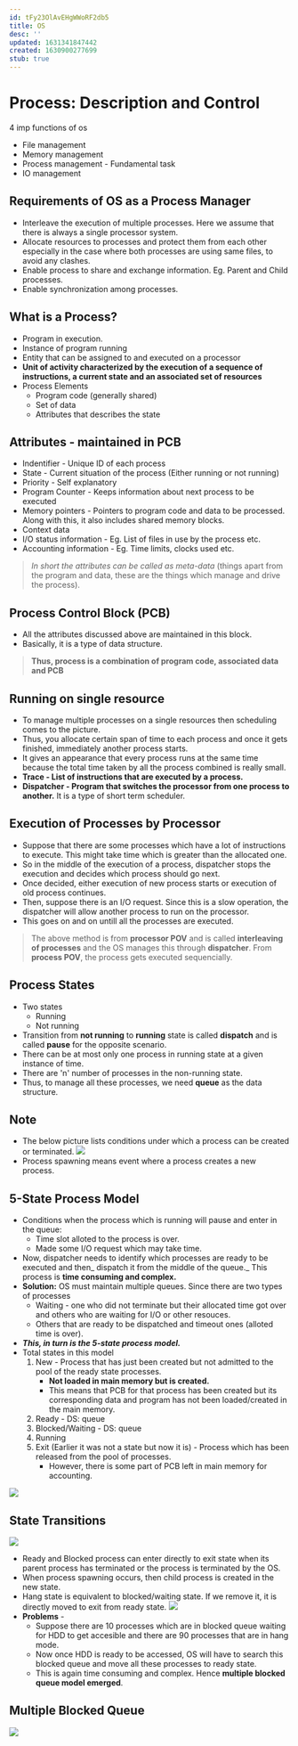 ```yaml
---
id: tFy23OlAvEHgWWoRF2db5
title: OS
desc: ''
updated: 1631341847442
created: 1630900277699
stub: true
---
```




# Process: Description and Control

4 imp functions of os
* File management
* Memory management
* Process management - Fundamental task
* IO management 

## Requirements of OS as a Process Manager
* Interleave the execution of multiple processes. Here we assume that there is always a single processor system.
* Allocate resources to processes and protect them from each other especially in the case where both processes are using same files, to avoid any clashes.
* Enable process to share and exchange information. Eg. Parent and Child processes.
* Enable synchronization among processes.

## What is a Process?
* Program in execution.
* Instance of program running
* Entity that can be assigned to and executed on a processor
* **Unit of activity characterized by the execution of a sequence of instructions, a current state and an associated set of resources**
* Process Elements
    * Program code (generally shared)
    * Set of data
    * Attributes that describes the state
    
## Attributes - maintained in PCB
* Indentifier - Unique ID of each process
* State - Current situation of the process (Either running or not running)
* Priority - Self explanatory
* Program Counter - Keeps information about next process to be executed
* Memory pointers - Pointers to program code and data to be processed. Along with this, it also includes shared memory blocks.
* Context data
* I/O status information - Eg. List of files in use by the process etc.
* Accounting information - Eg. Time limits, clocks used etc.

> _In short the attributes can be called as meta-data_ (things apart from the program and data, these are the things which manage and drive the process).

## Process Control Block (PCB)
* All the attributes discussed above are maintained in this block.
* Basically, it is a type of data structure.

> **Thus, process is a combination of program code, associated data and PCB**

## Running on single resource
* To manage multiple processes on a single resources then scheduling comes to the picture.
* Thus, you allocate certain span of time to each process and once it gets finished, immediately another process starts.
* It gives an appearance that every process runs at the same time because the total time taken by all the process combined is really small.
* **Trace - List of instructions that are executed by a process.**
* **Dispatcher - Program that switches the processor from one process to another.** It is a type of short term scheduler.

## Execution of Processes by Processor
* Suppose that there are some processes which have a lot of instructions to execute. This might take time which is greater than the allocated one.
* So in the middle of the execution of a process, dispatcher stops the execution and decides which process should go next.
* Once decided, either execution of new process starts or execution of old process continues.
* Then, suppose there is an I/O request. Since this is a slow operation, the dispatcher will allow another process to run on the processor.
* This goes on and on untill all the processes are executed.

> The above method is from **processor POV** and is called **interleaving of processes** and the OS manages this through **dispatcher**. From **process POV**, the process gets executed sequencially.

## Process States
* Two states
    * Running
    * Not running
* Transition from **not running** to **running** state is called **dispatch** and is called **pause** for the opposite scenario.
* There can be at most only one process in running state at a given instance of time.
* There are 'n' number of processes in the non-running state.
* Thus, to manage all these processes, we need **queue** as the data structure.

## Note
* The below picture lists conditions under which a process can be created or terminated.
![](/assets/images/2021-09-10-23-18-55.png)
* Process spawning means event where a process creates a new process.

## 5-State Process Model
* Conditions when the process which is running will pause and enter in the queue:
    * Time slot alloted to the process is over.
    * Made some I/O request which may take time.
* Now, dispatcher needs to identify which processes are ready to be executed and then_ dispatch it from the middle of the queue._ This process is **time consuming and complex.**
* **Solution:**  OS must maintain multiple queues. Since there are two types of processes
    * Waiting - one who did not terminate but their allocated time got over and others who are waiting for I/O or other resouces.
    * Others that are ready to be dispatched and timeout ones (alloted time is over).
*  _**This, in turn is the 5-state process model.**_
* Total states in this model
    1. New - Process that has just been created but not admitted to the pool of the ready state processes.
        * **Not loaded in main memory but is created.**
        * This means that PCB for that process has been created but its corresponding data and program has not been loaded/created in the main memory.
    2. Ready - DS: queue
    3. Blocked/Waiting - DS: queue
    4. Running 
    5. Exit (Earlier it was not a state but now it is) - Process which has been released from the pool of processes.
        * However, there is some part of PCB left in main memory for accounting.

![](/assets/images/2021-09-11-11-43-14.png)

## State Transitions

![](/assets/images/2021-09-11-11-51-30.png)

* Ready and Blocked process can enter directly to exit state when its parent process has terminated or the process is terminated by the OS.
* When process spawning occurs, then child process is created in the new state.
* Hang state is equivalent to blocked/waiting state. If we remove it, it is directly moved to exit from ready state.
![](/assets/images/2021-09-11-11-54-33.png)
* **Problems** - 
    * Suppose there are 10 processes which are in blocked queue waiting for HDD to get accesible and there are 90 processes that are in hang mode.
    * Now once HDD is ready to be accessed, OS will have to search this blocked queue and move all these processes to ready state.
    * This is again time consuming and complex. Hence **multiple blocked queue model emerged**.


## Multiple Blocked Queue
![](/assets/images/2021-09-11-11-57-07.png)
